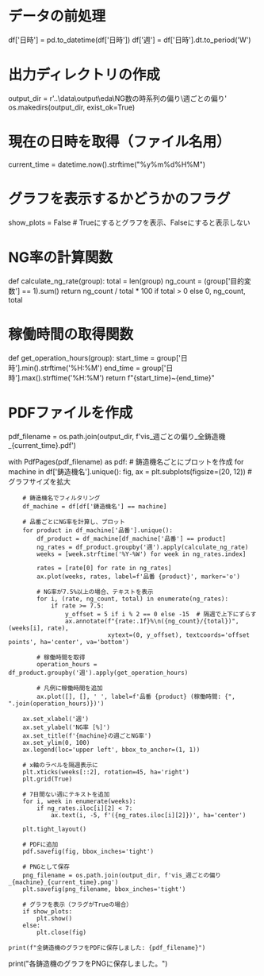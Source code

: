 # データの前処理
df['日時'] = pd.to_datetime(df['日時'])
df['週'] = df['日時'].dt.to_period('W')

# 出力ディレクトリの作成
output_dir = r'..\data\output\eda\NG数の時系列の偏り\週ごとの偏り'
os.makedirs(output_dir, exist_ok=True)

# 現在の日時を取得（ファイル名用）
current_time = datetime.now().strftime("%y%m%d%H%M")

# グラフを表示するかどうかのフラグ
show_plots = False  # Trueにするとグラフを表示、Falseにすると表示しない

# NG率の計算関数
def calculate_ng_rate(group):
    total = len(group)
    ng_count = (group['目的変数'] == 1).sum()
    return ng_count / total * 100 if total > 0 else 0, ng_count, total

# 稼働時間の取得関数
def get_operation_hours(group):
    start_time = group['日時'].min().strftime('%H:%M')
    end_time = group['日時'].max().strftime('%H:%M')
    return f"{start_time}~{end_time}"

# PDFファイルを作成
pdf_filename = os.path.join(output_dir, f'vis_週ごとの偏り_全鋳造機_{current_time}.pdf')

with PdfPages(pdf_filename) as pdf:
    # 鋳造機名ごとにプロットを作成
    for machine in df['鋳造機名'].unique():
        fig, ax = plt.subplots(figsize=(20, 12))  # グラフサイズを拡大
        
        # 鋳造機名でフィルタリング
        df_machine = df[df['鋳造機名'] == machine]
        
        # 品番ごとにNG率を計算し、プロット
        for product in df_machine['品番'].unique():
            df_product = df_machine[df_machine['品番'] == product]
            ng_rates = df_product.groupby('週').apply(calculate_ng_rate)
            weeks = [week.strftime('%Y-%W') for week in ng_rates.index]
            
            rates = [rate[0] for rate in ng_rates]
            ax.plot(weeks, rates, label=f'品番 {product}', marker='o')
            
            # NG率が7.5%以上の場合、テキストを表示
            for i, (rate, ng_count, total) in enumerate(ng_rates):
                if rate >= 7.5:
                    y_offset = 5 if i % 2 == 0 else -15  # 隔週で上下にずらす
                    ax.annotate(f"{rate:.1f}%\n({ng_count}/{total})", (weeks[i], rate),
                                xytext=(0, y_offset), textcoords='offset points', ha='center', va='bottom')
            
            # 稼働時間を取得
            operation_hours = df_product.groupby('週').apply(get_operation_hours)
            
            # 凡例に稼働時間を追加
            ax.plot([], [], ' ', label=f'品番 {product} (稼働時間: {", ".join(operation_hours)})')
        
        ax.set_xlabel('週')
        ax.set_ylabel('NG率 [%]')
        ax.set_title(f'{machine}の週ごとNG率')
        ax.set_ylim(0, 100)
        ax.legend(loc='upper left', bbox_to_anchor=(1, 1))
        
        # x軸のラベルを隔週表示に
        plt.xticks(weeks[::2], rotation=45, ha='right')
        plt.grid(True)
        
        # 7日間ない週にテキストを追加
        for i, week in enumerate(weeks):
            if ng_rates.iloc[i][2] < 7:
                ax.text(i, -5, f'({ng_rates.iloc[i][2]})', ha='center')
        
        plt.tight_layout()
        
        # PDFに追加
        pdf.savefig(fig, bbox_inches='tight')
        
        # PNGとして保存
        png_filename = os.path.join(output_dir, f'vis_週ごとの偏り_{machine}_{current_time}.png')
        plt.savefig(png_filename, bbox_inches='tight')
        
        # グラフを表示（フラグがTrueの場合）
        if show_plots:
            plt.show()
        else:
            plt.close(fig)
    
    print(f"全鋳造機のグラフをPDFに保存しました: {pdf_filename}")

print("各鋳造機のグラフをPNGに保存しました。")
